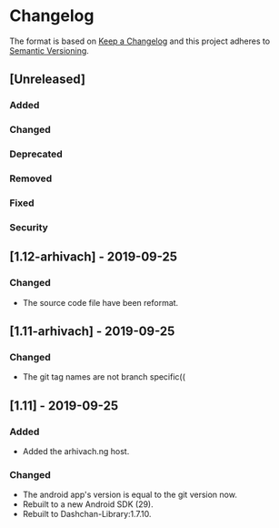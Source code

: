 # Changelog
The format is based on [Keep a Changelog](http://keepachangelog.com/en/1.0.0/)
and this project adheres to [Semantic Versioning](http://semver.org/spec/v2.0.0.html).

## [Unreleased]
### Added
### Changed
### Deprecated
### Removed
### Fixed
### Security


## [1.12-arhivach] - 2019-09-25
### Changed
- The source code file have been reformat.

## [1.11-arhivach] - 2019-09-25
### Changed
- The git tag names are not branch specific((

## [1.11] - 2019-09-25
### Added
- Added the arhivach.ng host.
### Changed
- The android app's version is equal to the git version now.
- Rebuilt to a new Android SDK (29).
- Rebuilt to Dashchan-Library:1.7.10.
